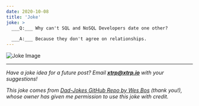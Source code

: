 ```yaml
---
date: 2020-10-08
title: 'Joke'
joke: >
  ___Q:___ Why can't SQL and NoSQL Developers date one other?
  
  ___A:___ Because they don't agree on relationships.
---
```


![Joke Image](https://private.xtrp.io/projects/DailyDeveloperJokes/public_image_server/images/5e12594d2dedc.png)

---
*Have a joke idea for a future post? Email **[xtrp@xtrp.io](mailto:xtrp@xtrp.io)** with your suggestions!*

*This joke comes from [Dad-Jokes GitHub Repo by Wes Bos](https://github.com/wesbos/dad-jokes) (thank you!), whose owner has given me permission to use this joke with credit.*

<!-- 
Joke text:
**Q:** Why can't SQL and NoSQL Developers date one other?

**A:** Because they don't agree on relationships.
 -->

